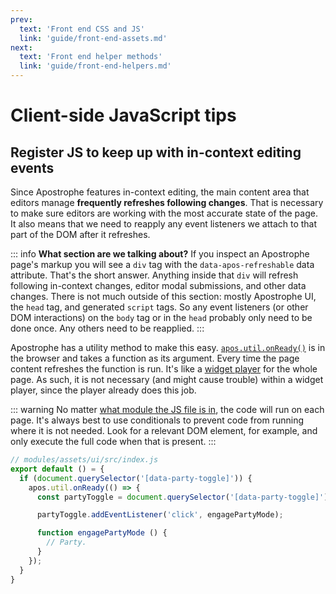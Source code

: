 ```yaml
---
prev:
  text: 'Front end CSS and JS'
  link: 'guide/front-end-assets.md'
next:
  text: 'Front end helper methods'
  link: 'guide/front-end-helpers.md'
---
```

<!-- # Front end best practices -->
<!-- ☝️ Broader title once other examples are added. -->

# Client-side JavaScript tips

## Register JS to keep up with in-context editing events

Since Apostrophe features in-context editing, the main content area that editors manage **frequently refreshes following changes**. That is necessary to make sure editors are working with the most accurate state of the page. It also means that we need to reapply any event listeners we attach to that part of the DOM after it refreshes.

::: info
**What section are we talking about?** If you inspect an Apostrophe page's markup you will see a `div` tag with the `data-apos-refreshable` data attribute. That's the short answer. Anything inside that `div` will refresh following in-context changes, editor modal submissions, and other data changes. There is not much outside of this section: mostly Apostrophe UI, the `head` tag, and generated `script` tags. So any event listeners (or other DOM interactions) on the `body` tag or in the `head` probably only need to be done once. Any others need to be reapplied.
:::

Apostrophe has a utility method to make this easy. [`apos.util.onReady()`](front-end-helpers.md#onready-fn) is in the browser and takes a function as its argument. Every time the page content refreshes the function is run. It's like a [widget player](/guide/custom-widgets.md#client-side-javascript-for-widgets) for the whole page. As such, it is not necessary (and might cause trouble) within a widget player, since the player already does this job.

::: warning
No matter [what module the JS file is in](/guide/front-end-assets.md#placing-client-side-code), the code will run on each page. It's always best to use conditionals to prevent code from running where it is not needed. Look for a relevant DOM element, for example, and only execute the full code when that is present.
:::

```javascript
// modules/assets/ui/src/index.js
export default () = {
  if (document.querySelector('[data-party-toggle]')) {
    apos.util.onReady(() => {
      const partyToggle = document.querySelector('[data-party-toggle]');

      partyToggle.addEventListener('click', engagePartyMode);

      function engagePartyMode () {
        // Party.
      }
    });
  }
}
```